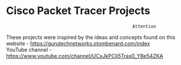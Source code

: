 # Cisco Packet Tracer Projects
                                                    Attention
These projects were inspired by the ideas and concepts found on this website - https://gurutechnetworks.otombenard.com/index         
YouTube channel - https://www.youtube.com/channel/UCxJkPCIi5Tras0_Y8e54ZKA
